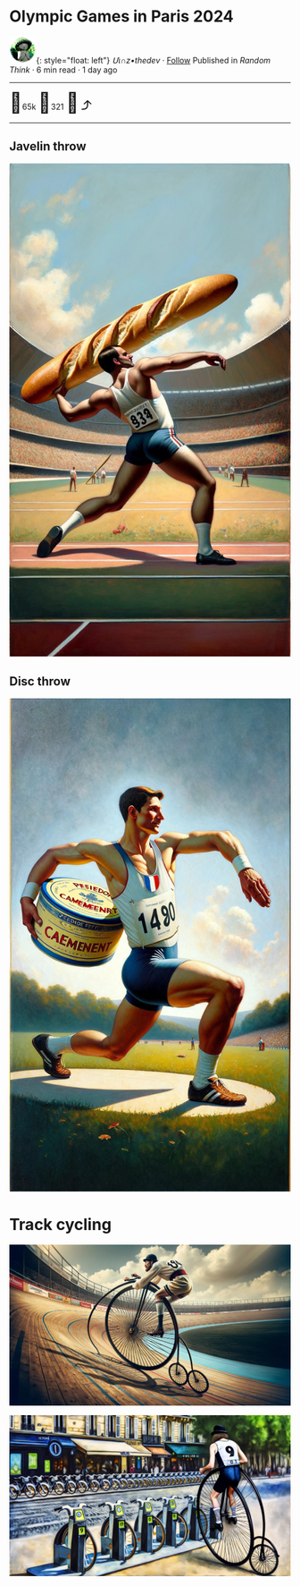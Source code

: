 # Olympic Games in Paris 2024

![logo](../pix/viiinzzz48.png){: style="float: left"}
*Մι∩z•thedev* · [Follow](mailto:vinz.thedev@gmail.com)
Published in *Random Think* · 6 min read · 1 day ago
___
<span style="font-size:2.5em">👏</span>65k <span style="font-size:2.5em">💬</span>321 <span style="font-size:2.5em">🔖</span> <span style="font-size:2.5em">⤴️</span>
___

## Javelin throw

![](../pix/lancer-javelot.jpg)

## Disc throw

![](../pix/lancer-disque.jpg)

# Track cycling

![](../pix/track-speed.jpg)

![](../pix/velib-arrival.jpg)
